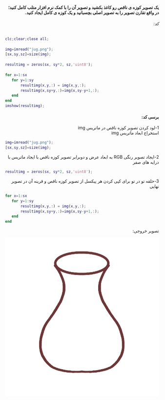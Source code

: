 <div dir="rtl">

#### یک تصویر کوزه ی ناقص رو کاغذ بکشید و تصویر آن را با کمک نرم افزار متلب کامل کنید؛ در واقع تقارن تصویر را به تصویر اصلی بچسبانید و یک کوزه ی کامل ایجاد کنید.   <br />



###### کد:
</div>

```matlab
clc;clear;close all;

img=imread("jug.png");
[sx,sy,sz]=size(img);

resultimg = zeros(sx, sy*2, sz,'uint8');

for x=1:sx
   for y=1:sy
       resultimg(x,y,:) = img(x,y,:);
       resultimg(x,sy+y,:)=img(x,sy-y+1,:);
   end
end
imshow(resultimg);
```

<div dir="rtl">

#### برسی کد:
1-لود کردن تصویر کوزه ناقص در ماتریس img<br />
استخراج ابعاد ماتریس img
</div>

```matlab
img=imread("jug.png");
[sx,sy,sz]=size(img);
```

<div dir="rtl">
2-ایجاد تصویر رنگی RGB به ابعاد عرض و دوبرابر تصویر کوزه ناقص با ایجاد ماتریس با درایه های صفر <br />
</div>

```matlab
resultimg = zeros(sx, sy*2, sz,'uint8');
```
<div dir="rtl">
3-حلقه تو در تو برای کپی کردن هر پیکسل از تصویر کوزه ناقص و قرینه آن در تصویر نهایی<br />
</div>

```matlab
for x=1:sx
   for y=1:sy
       resultimg(x,y,:) = img(x,y,:);
       resultimg(x,sy+y,:)=img(x,sy-y+1,:);
   end
end
```
<div dir="rtl">
تصویر خروجی:<br />
</div>

![Image of Yaktocat](result.png)